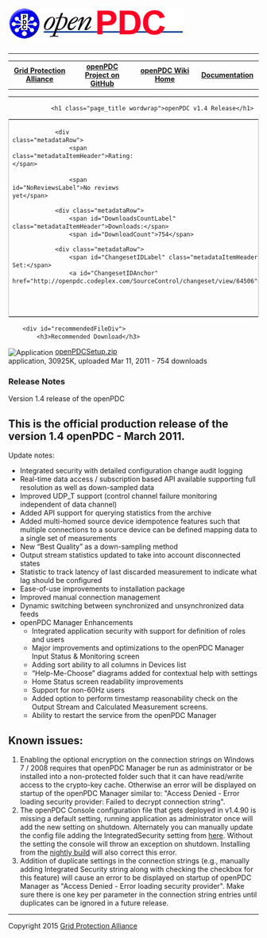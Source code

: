 <HTML>
<html lang="en" xmlns="http://www.w3.org/1999/xhtml">
<head>
<meta charset="utf-8" />
</head>
<body>
<!--HtmlToGmd.Body-->
<h1><a href="https://github.com/GridProtectionAlliance/openPDC/tree/master/Source/Documentation/wiki/openPDC_Home.md"><img src="https://github.com/GridProtectionAlliance/openPDC/blob/master/Source/Documentation/wiki/openPDC_Logo.png" alt="The Open Source Phasor Data Concentrator" /></a></h1>
<hr />
<div id="NavigationMenu">
<table style="width: 100%; border-collapse: collapse; border: 0px solid gray;">
<tr>
<td style="width: 25%; text-align:center;"><b><a href="http://www.gridprotectionalliance.org">Grid Protection Alliance</a></b></td>
<td style="width: 25%; text-align:center;"><b><a href="https://github.com/GridProtectionAlliance/openPDC">openPDC Project on GitHub</a></b></td>
<td style="width: 25%; text-align:center;"><b><a href="https://github.com/GridProtectionAlliance/openPDC/tree/master/Source/Documentation/wiki/openPDC_Home.md">openPDC Wiki Home</a></b></td>
<td style="width: 25%; text-align:center;"><b><a href="https://github.com/GridProtectionAlliance/openPDC/tree/master/Source/Documentation/wiki/openPDC_Documentation_Home.md">Documentation</a></b></td>
</tr>
</table>
</div>
<hr />
<!--/HtmlToGmd.Body-->
<div class="WikiContent">
<div id="ErrorPanel" class="Error" style="clear: both; font-size: 1.25em; display: none;"></div>
                
                <h1 class="page_title wordwrap">openPDC v1.4 Release</h1>
<table id="ReleaseMetaDataBox" cellspacing="0" cellpadding="0" border="0" style="border: 1px solid #c0c0c0; margin-top: 10px;">
    <tr>
        <td valign="top" style="border-right: 1px solid #c0c0c0;">
            <div id="metadataLeft" style="width: 250px;">
            
                <div class="metadataRow">
                    <span class="metadataItemHeader">Rating:</span>
                
                    <span id="NoReviewsLabel">No reviews yet</span>
                    
</div>
                
                <div class="metadataRow">
                    <span id="DownloadsCountLabel" class="metadataItemHeader">Downloads:</span>
                    <span id="DownloadCount">754</span>
</div>
                
                <div class="metadataRow">
                    <span id="ChangesetIDLabel" class="metadataItemHeader">Change Set:</span>
                    <a id="ChangesetIDAnchor" href="http://openpdc.codeplex.com/SourceControl/changeset/view/64506">64506</a>
</div>
                
</div>
        </td>
        <td valign="top">
            <div id="metadataRight" style="width: 250px;">
                
                <div class="metadataRow">
                    <span class="metadataItemHeader">Released:</span>
                    <span id="ReleaseDateLiteral" class="smartDate dateOnlyNoShort" title="3/11/2011 7:00:00 AM" localtimeticks="1299855600">Mar 11, 2011</span>
</div>
                
                <div class="metadataRow">
                    <span class="metadataItemHeader">Updated:</span>
                        <span id="ReleaseModifierDateLiteral" class="smartDate dateOnlyNoShort" title="4/28/2011 7:18:23 PM" localtimeticks="1304043503">Apr 28, 2011</span>
                        by <a id="UpdatedByUserAnchor" href="http://www.codeplex.com/site/users/view/ritchiecarroll">ritchiecarroll</a>
</div>
                <div class="metadataRow">
                    <span id="DevStatusLabel" class="metadataItemHeader">Dev status:</span> 
                    <span id="DevStatusValue">
                    Stable
                        <img alt="Help Icon" class="helpImage" id="DevStatusHelpImage" src="http://download-codeplex.sec.s-msft.com/Images/v21031/HelpIcon.png" title="Stable: This software is believed to be ready for use">
                    
                    </span>
</div>
                
</div>
        </td>
    </tr>
</table>
<script type="text/javascript">
    //function isPlatformInstallerAgent() {
    //    return navigator.userAgent.toLowerCase().indexOf('platform-installer/') != -1;
    //}
    function downloadFile(link, userClick, alreadyLoaded) {
        if (userClick)
            return $.release.fn.downloadFile(link);
        if (!alreadyLoaded) {
            var downloadId = $getQuerystring("DownloadId");
            if (!downloadId)
                downloadId = getIdFromFragment();
            if (downloadId) {
                var clickOncePath = $("a[fileId='" + downloadId + "']").attr('d:clickOncePath');
                var clickOnceUrl = 'http://openpdc.codeplex.com/downloads/get/clickOnce/*REPLACE*'.replace('downloads/get/clickOnce/*REPLACE*', 'downloads/get/clickOnce/' + clickOncePath);
                var fileUrl = 'http://openpdc.codeplex.com/downloads/get/0'.replace('downloads/get/0', 'downloads/get/' + downloadId);
                
                window.location = clickOncePath ? clickOnceUrl : fileUrl;
            }
        }
        return false;
    }
    function getIdFromFragment() {
        var path = document.location.toString();
        if (path.match('#')) {
            var fileID = '#' + path.split('#')[1];
            if (fileID.toLowerCase().indexOf("downloadid=") > 0) {
                fileID = fileID.split("=");
                if (fileID[1].length > 0) {
                    return fileID[1];
                }
            }
        }
    }
</script>
<div class="ReleaseNotesDiv">
    <a id="ReleaseFiles"></a>
    
        <div id="recommendedFileDiv">
            <h3>Recommended Download</h3>
            
<div id="FileListItem0" class="FileListItemDiv">
    <img id="fileImage0" class="FileTypeImage" style="vertical-align:middle;" src="http://download-codeplex.sec.s-msft.com/Images/v21031/RuntimeBinary.gif" alt="Application">
    <a class="FileNameLink" d:fileid="152722" d:posturl="http://openpdc.codeplex.com/releases/captureDownload" d:releaseid="52461" href="http://openpdc.codeplex.com/downloads/get/152722" id="fileDownload0" onclick="suppressUnsavedData();return downloadFile(this, true, false)" tabindex="9">openPDCSetup.zip</a>
<div>
        <span id="fileItemInfo0" class="SubText">
            application,
            30925K, uploaded
            <span class="smartDate dateOnly" title="3/11/2011 10:47:04 PM" localtimeticks="1299912424">Mar 11, 2011</span>
             -
            754 downloads
        </span>
</div>
</div>
</div>
        
</div>
<div class="ReleaseNotesDiv">
    <h3>Release Notes</h3>
    <div id="ReleaseNotes" class="WikiContent">
        <div class="wikidoc">Version 1.4 release of the openPDC <br>
<h2>This is the official production release of the version 1.4 openPDC - March 2011.</h2>
Update notes:<br>
<ul><li>Integrated security with detailed configuration change audit logging</li>
<li>Real-time data access / subscription based API available supporting full resolution as well as down-sampled data</li>
<li>Improved UDP_T support (control channel failure monitoring independent of data channel)</li>
<li>Added API support for querying statistics from the archive</li>
<li>Added multi-homed source device idempotence features such that multiple connections to a source device can be defined mapping data to a single set of measurements</li>
<li>New “Best Quality” as a down-sampling method</li>
<li>Output stream statistics updated to take into account disconnected states</li>
<li>Statistic to track latency of last discarded measurement to indicate what lag should be configured</li>
<li>Ease-of-use improvements to installation package</li>
<li>Improved manual connection management</li>
<li>Dynamic switching between synchronized and unsynchronized data feeds</li>
<li>openPDC Manager Enhancements
<ul><li>Integrated application security with support for definition of roles and users</li>
<li>Major improvements and optimizations to the openPDC Manager Input Status &amp; Monitoring screen</li>
<li>Adding sort ability to all columns in Devices list</li>
<li>“Help-Me-Choose” diagrams added for contextual help with settings</li>
<li>Home Status screen readability improvements</li>
<li>Support for non-60Hz users</li>
<li>Added option to perform timestamp reasonability check on the Output Stream and Calculated Measurement screens.</li>
<li>Ability to restart the service from the openPDC Manager</li></ul></li></ul>
<h2>Known issues:</h2>
<ol><li>Enabling the optional encryption on the connection strings on Windows 7 / 2008 requires that openPDC Manager be run as administrator or be installed into a non-protected folder such that it can have read/write access to the crypto-key cache. Otherwise an error will be displayed on startup of the openPDC Manager similar to: &quot;Access Denied - Error loading security provider: Failed to decrypt connection string&quot;.</li>
<li>The openPDC Console configuration file that gets deployed in v1.4.90 is missing a default setting, running application as administrator once will add the new setting on shutdown. Alternately you can manually update the config file adding the IntegratedSecurity setting from <a href="http://openpdc.codeplex.com/SourceControl/changeset/view/64534#522160">here</a>. Without the setting the console will throw an exception on shutdown. Installing from the <a href="http://openpdc.codeplex.com/wikipage?title=Nightly%20Builds">nightly build</a> will also correct this error.</li>
<li>Addition of duplicate settings in the connection strings (e.g., manually adding Integrated Security string along with checking the checkbox for this feature) will cause an error to be displayed on startup of openPDC Manager as &quot;Access Denied - Error loading security provider&quot;. Make sure there is one key per parameter in the connection string entries until duplicates can be ignored in a future release.</li></ol></div><div class="ClearBoth"></div>
</div>
</div>
</div>
</div>
<div id="footer">
</div>
<!--HtmlToGmd.Foot-->
<div id="copyright">
<hr />
Copyright 2015 <a href="http://www.gridprotectionalliance.org">Grid Protection Alliance</a>
</div>
<!--/HtmlToGmd.Foot-->
</body>
</html>
</HTML>
